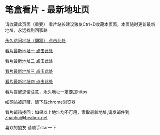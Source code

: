 # 笔盒看片 - 最新地址页

请收藏此页面（重要）
看片站长建议狼友Ctrl+D收藏本页面，本页随时更新最新地址，永远找到回家路

[永久访问地址（翻牆） 点击此处](https://beabox.net/)

[看片最新地址一 点击此处](https://bhe3v9b3g6f9.shop)

[看片最新地址二 点击此处](https://bhe2s2k8k4v5.shop)

[看片最新地址三 点击此处](https://bhr0h9s8c2q8.shop)

[看片最新地址四 点击此处](https://bhp7t7m7e1c4.shop)

看片提醒您请注意，永久地址一定要加https

如网站被屏蔽，请下载chrome浏览器

看片邮箱找回：如果以上地址均不可用，索取最新地址,请发邮件到 zhaohui@beabox.net

喜欢的狼友 请顺手star一下